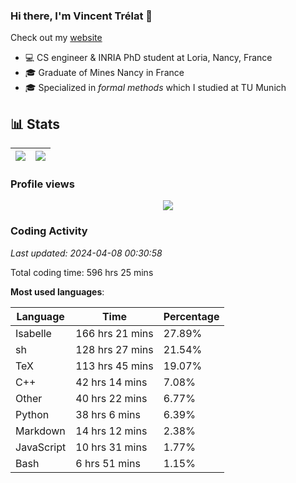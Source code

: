### Hi there, I'm Vincent Trélat 👋

Check out my [website](https://vtrelat.github.io)

-   💻 CS engineer & INRIA PhD student at Loria, Nancy, France
-   🎓 Graduate of Mines Nancy in France
-   🎓 Specialized in _formal methods_ which I studied at TU Munich

## 📊 **Stats**

| <img align="center" src="https://readme-stats.clckblog.space/api?username=VTrelat&show_icons=true&include_all_commits=true&theme=tokyonight&hide_border=true" /> | <img align="center" src="https://readme-stats.clckblog.space/api/top-langs/?username=VTrelat&layout=compact&theme=tokyonight&hide_border=true" /> |
| ---------------------------------------------------------------------------------------------------------------------------------------------------------------- | ------------------------------------------------------------------------------------------------------------------------------------------------- |

### Profile views

<p align="center">
 <img src="https://profile-counter.glitch.me/VTrelat/count.svg" />
</p>

<!--automations-->
### Coding Activity
_Last updated: 2024-04-08 00:30:58_

Total coding time: 596 hrs 25 mins

**Most used languages**:

| Language | Time | Percentage |
| ------------- | ------------- | ------------- |
| Isabelle | 166 hrs 21 mins | 27.89% |
| sh | 128 hrs 27 mins | 21.54% |
| TeX | 113 hrs 45 mins | 19.07% |
| C++ | 42 hrs 14 mins | 7.08% |
| Other | 40 hrs 22 mins | 6.77% |
| Python | 38 hrs 6 mins | 6.39% |
| Markdown | 14 hrs 12 mins | 2.38% |
| JavaScript | 10 hrs 31 mins | 1.77% |
| Bash | 6 hrs 51 mins | 1.15% |

